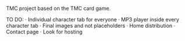 TMC project based on the TMC card game.

TO DO:
· Individual character tab for everyone
· MP3 player inside every character tab
· Final images and not placeholders
· Home distribution
· Contact page
· Look for hosting
